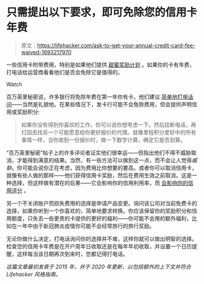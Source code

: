 # 只需提出以下要求，即可免除您的信用卡年费

> 原文：<https://lifehacker.com/ask-to-get-your-annual-credit-card-fee-waived-1693217970>

一些信用卡附带费用，特别是如果他们提供 [甜蜜奖励计划](http://twocents.lifehacker.com/money-advice-not-everyone-agrees-on-using-credit-card-1594620799) 。如果你的卡有年费，打电话给运营商看看他们是否会免除它是值得的。

Watch

百万英里秘密说，许多银行将免除年费在第一年你有卡。他们建议 [简单地打电话问](https://millionmilesecrets.com/guides/how-to-get-your-annual-fee-waived)——当然是礼貌地。在某些情况下，发卡行可能不会免除费用，但会提供声明信用或奖励积分:

> 如果你没有得到你喜欢的工作，你可以说你想考虑一下。然后挂断电话，再打回去找另一个可能愿意给你更好报价的代理。就像里程积分爱好中的所有事情一样，当你收到一份报价时，做一下数学计算，确定它是否划算。

“百万英里秘密”帖子上的许多评论者证实他们很幸运——但指出他们不得不威胁取消，才能得到满意的结果。当然，有一些方法可以做到这一点，而不会让人觉得*威胁*。你可能会说你正在考虑，因为费用比你想要的要高。或者你可以取消信用卡，就像有些人做的那样——他们获得信用卡奖励，然后在费用生效之前取消。这是一种选择，但这样做有潜在的后果——它会影响你的信用利用率，而 [会影响你的信用评分](https://twocents.lifehacker.com/surprising-ways-to-wreck-your-credit-score-1570685213) 。

另一个不关闭账户而损失费用的选择是申请产品变更。询问该公司对当前免费卡的选择，如果你听到一个你喜欢的，简单地要求转换。你应该保留你的奖励积分和信用额度，只失去一些更贵的卡提供的更好的福利——你可能不会用的额外福利，比如在一年中由于新冠肺炎疫情你可能不会经常旅行的旅行奖励。

无论你做什么决定，打电话询问你的选择并不难，这样你就可以做出明智的选择。检查您的信用卡年费是在开户周年日收取还是在每年年初收取，并设置一个日历提醒，这样每当该日期再次到来时，您都记得打电话。

*这篇文章最初发表于 2015 年，并于 2020 年更新，以包括额外的上下文并符合 Lifehacker 风格指南。*